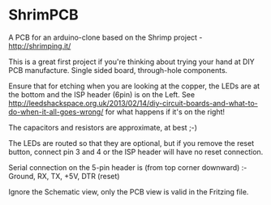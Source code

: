 ShrimPCB
========

A PCB for an arduino-clone based on the Shrimp project - http://shrimping.it/

This is a great first project if you're thinking about trying your hand at DIY PCB manufacture.  Single sided board, through-hole components.

Ensure that for etching when you are looking at the copper, the LEDs are at the bottom and the ISP header (6pin) is on the Left.  See http://leedshackspace.org.uk/2013/02/14/diy-circuit-boards-and-what-to-do-when-it-all-goes-wrong/ for what happens if it's on the right!

The capacitors and resistors are approximate, at best ;-)

The LEDs are routed so that they are optional, but if you remove the reset button, connect pin 3 and 4 or the ISP header will have no reset connection.

Serial connection on the 5-pin header is (from top corner downward) :- Ground, RX, TX, +5V, DTR (reset)

Ignore the Schematic view, only the PCB view is valid in the Fritzing file.